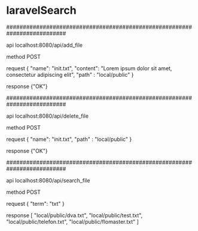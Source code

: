 # laravelSearch

##########################################################################

api  localhost:8080/api/add_file

method POST 

request 
{
    "name": "init.txt",
    "content": "Lorem ipsum dolor sit amet, consectetur adipiscing elit", 
    "path" : "local/public"
}

response {"OK"}

##########################################################################

api localhost:8080/api/delete_file

method POST

request 
{
    "name": "init.txt",
    "path" : "local/public"
}

response {"OK"}

##########################################################################


api localhost:8080/api/search_file

method POST

request 
{
    "term": "txt"
}

response [
    "local/public/dva.txt",
    "local/public/test.txt",
    "local/public/telefon.txt",
    "local/public/flomaster.txt"
]

